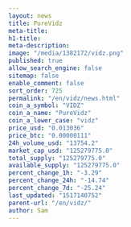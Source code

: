 ```yaml
---
layout: news
title: PureVidz
meta-title: 
h1-title: 
meta-description: 
image: "/media/1382172/vidz.png"
published: true
allow_search_engine: false
sitemap: false
enable_comment: false
sort_order: 725
permalink: "/en/vidz/news.html"
coin_a_symbol: "VIDZ"
coin_a_name: "PureVidz"
coin_a_lower_case: "vidz"
price_usd: "0.013036"
price_btc: "0.00000111"
24h_volume_usd: "13754.2"
market_cap_usd: "125279775.0"
total_supply: "125279775.0"
available_supply: "125279775.0"
percent_change_1h: "-3.29"
percent_change_24h: "-14.74"
percent_change_7d: "-25.24"
last_updated: "1517140752"
parent-url: "/en/vidz/"
author: Sam
---
```



